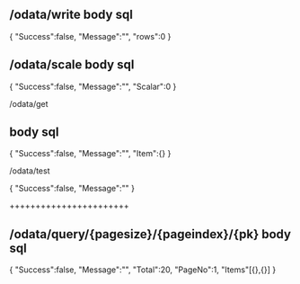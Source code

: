 /odata/write
body sql
-----------
{
	"Success":false,
	"Message":"",
	"rows":0
}

/odata/scale
body sql
------------
{
	"Success":false,
	"Message":"",
	"Scalar":0
}


/odata/get

body sql
------------
{
	"Success":false,
	"Message":"",
	"Item":{}
}

/odata/test

{
	"Success":false,
	"Message":""
}


+++++++++++++++++++++++

/odata/query/{pagesize}/{pageindex}/{pk}
body sql
---------------
{
	"Success":false,
	"Message":"",
	"Total":20,
	"PageNo":1,
	"Items"[{},{}]
}
